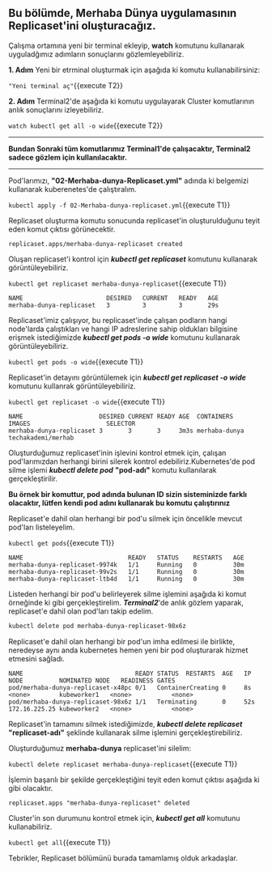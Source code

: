 ## Bu bölümde, Merhaba Dünya uygulamasının Replicaset'ini oluşturacağız.

Çalışma ortamına yeni bir terminal ekleyip, **watch** komutunu kullanarak uyguladğımız adımların sonuçlarını gözlemleyebiliriz.

**1. Adım**
Yeni bir etrminal oluşturmak için aşağıda ki komutu kullanabilirsiniz:

`"Yeni terminal aç"`{{execute T2}} 

**2. Adım**
Terminal2'de aşağıda ki komutu uygulayarak Cluster komutlarının anlık sonuçlarını izleyebiliriz. 

`watch kubectl get all -o wide`{{execute T2}}

---

**Bundan Sonraki tüm komutlarımız Terminal1'de çalışacaktır, Terminal2 sadece gözlem için kullanılacaktır.**

---

Pod'larımızı, **"02-Merhaba-dunya-Replicaset.yml"** adında ki belgemizi kullanarak kuberenetes'de çalıştıralım.

`kubectl apply -f 02-Merhaba-dunya-replicaset.yml`{{execute T1}}

Replicaset oluşturma komutu sonucunda replicaset'in oluşturulduğunu teyit eden komut çıktısı görünecektir.

```
replicaset.apps/merhaba-dunya-replicaset created
```

Oluşan replicaset'i kontrol için ***kubectl get replicaset*** komutunu kullanarak görüntüleyebiliriz.

`kubectl get replicaset merhaba-dunya-replicaset`{{execute T1}}

```
NAME                       DESIRED   CURRENT   READY   AGE
merhaba-dunya-replicaset   3         3         3       29s
```

Replicaset'imiz çalışıyor, bu replicaset'inde çalışan podların hangi node'larda çalıştıkları ve hangi IP adreslerine sahip oldukları bilgisine erişmek istediğimizde ***kubectl get pods -o wide*** komutunu kullanarak görüntüleyebiliriz.

`kubectl get pods -o wide`{{execute T1}}

Replicaset'in detayını görüntülemek için ***kubectl get replicaset -o wide*** komutunu kullanrak görüntüleyebiliriz.

`kubectl get replicaset -o wide`{{execute T1}}

```
NAME                     DESIRED CURRENT READY AGE  CONTAINERS    IMAGES                     SELECTOR
merhaba-dunya-replicaset 3       3       3     3m3s merhaba-dunya techakademi/merhab
```

Oluşturduğumuz replicaset'inin işlevini kontrol etmek için, çalışan pod'larımızdan herhangi birini silerek kontrol edebiliriz.Kubernetes'de pod silme işlemi ***kubectl delete pod*** **"pod-adı"** komutu kullanılarak gerçekleştirilir.

**Bu örnek bir komuttur, pod adında bulunan ID sizin sisteminizde farklı olacaktır, lütfen kendi pod adını kullanarak bu komutu çalıştırınız**

Replicaset'e dahil olan herhangi bir pod'u silmek için öncelikle mevcut pod'ları listeleyelim.

`kubectl get pods`{{execute T1}}

```
NAME                             READY   STATUS    RESTARTS   AGE
merhaba-dunya-replicaset-9974k   1/1     Running   0          30m
merhaba-dunya-replicaset-99v2s   1/1     Running   0          30m
merhaba-dunya-replicaset-ltb4d   1/1     Running   0          30m
```
Listeden herhangi bir pod'u belirleyerek silme işlemini aşağıda ki komut örneğinde ki gibi gerçekleştirelim.
***Terminal2***'de anlık gözlem yaparak, replicaset'e dahil olan pod'ları takip edelim.


```sh
kubectl delete pod merhaba-dunya-replicaset-98x6z
```

Replicaset'e dahil olan herhangi bir pod'un imha edilmesi ile birlikte, neredeyse aynı anda kubernetes hemen yeni bir pod oluşturarak hizmet etmesini sağladı.

```
NAME                               READY STATUS  RESTARTS  AGE   IP                NODE          NOMINATED NODE   READINESS GATES
pod/merhaba-dunya-replicaset-x48pc 0/1   ContainerCreating 0     8s  <none>        kubeworker1   <none>           <none>
pod/merhaba-dunya-replicaset-98x6z 1/1   Terminating       0     52s 172.16.225.25 kubeworker2   <none>           <none>
```
Replicaset'in tamamını silmek istediğimizde, ***kubectl delete replicaset*** **"replicaset-adı"** şeklinde kullanarak silme işlemini gerçekleştirebiliriz.

Oluşturduğumuz **merhaba-dunya** replicaset'ini silelim:

`kubectl delete replicaset merhaba-dunya-replicaset`{{execute T1}}

İşlemin başarılı bir şekilde gerçekleştiğini teyit eden komut çıktısı aşağıda ki gibi olacaktır.

```
replicaset.apps "merhaba-dunya-replicaset" deleted
```
Cluster'in son durumunu kontrol etmek için, ***kubectl get all*** komutunu kullanabiliriz.

`kubectl get all`{{execute T1}}

Tebrikler, Replicaset bölümünü burada tamamlamış olduk arkadaşlar.